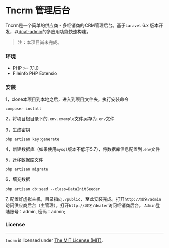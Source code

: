 # Tncrm 管理后台
Tncrm是一个简单的供应商 - 多经销商的CRM管理后台。基于`Laravel` 6.x 版本开发，以[dcat-admin](https://github.com/jqhph/dcat-admin)的多应用功能快速构建。

> 注：本项目尚未完成。

### 环境

 - PHP >= 7.1.0
 - Fileinfo PHP Extensio

 ### 安装

1，clone本项目到本地之后，进入到项目文件夹，执行安装命令
```
composer install
```

2，将项目根目录下的`.env.example`文件另存为`.env`文件

3，生成密钥
```
php artisan key:generate
```

4，新建数据库（如果使用`mysql`版本不低于5.7），将数据库信息配置到`.env`文件

5，迁移数据库文件
```
php artisan migrate
```

6，填充数据
```
php artisan db:seed --class=DataInitSeeder
```

7, 配置好虚拟主机，目录指向`./public`，至此安装完成。打开`http://域名/admin`访问供应商后台（主管理），打开`http://域名/dealer`访问经销商后台。
`Admin`登陆账号：admin, 密码：admin;

### License
------------
`tncrm` is licensed under [The MIT License (MIT)](LICENSE).